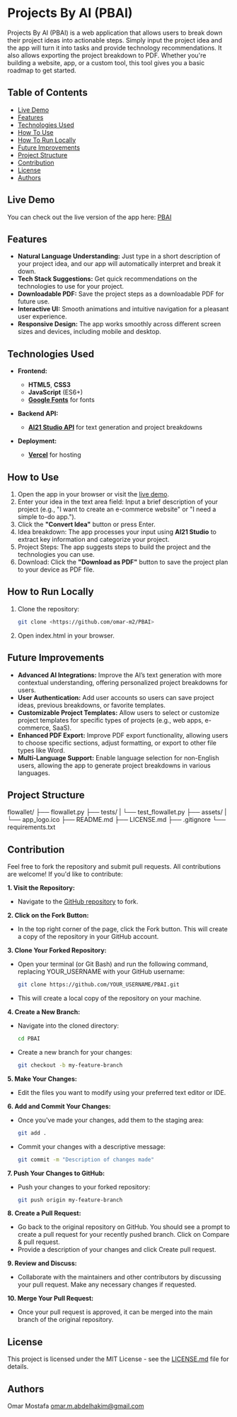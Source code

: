 # Projects By AI (PBAI)

Projects By AI (PBAI) is a web application that allows users to break down their project ideas into actionable steps. Simply input the project idea and the app will turn it into tasks and provide technology recommendations. It also allows exporting the project breakdown to PDF. Whether you're building a website, app, or a custom tool, this tool gives you a basic roadmap to get started.

## Table of Contents

* [Live Demo](#live-demo)
* [Features](#features)
* [Technologies Used](#technologies-used)
* [How To Use](#how-to-use)
* [How To Run Locally](#how-to-run-locally)
* [Future Improvements](#future-improvements)
* [Project Structure](#project-structure)
* [Contribution](#contribution)
* [License](#license)
* [Authors](#authors)

## Live Demo

You can check out the live version of the app here: [PBAI](https://pbai-xi.vercel.app/)

## Features

* **Natural Language Understanding:** Just type in a short description of your project idea, and our app will automatically interpret and break it down.
* **Tech Stack Suggestions:** Get quick recommendations on the technologies to use for your project.
* **Downloadable PDF:** Save the project steps as a downloadable PDF for future use.
* **Interactive UI:** Smooth animations and intuitive navigation for a pleasant user experience.
* **Responsive Design:** The app works smoothly across different screen sizes and devices, including mobile and desktop.

## Technologies Used

* **Frontend:**

  * **HTML5**, **CSS3**
  * **JavaScript** (ES6+)
  * [**Google Fonts**](https://fonts.google.com/) for fonts

* **Backend API:**

  * [**AI21 Studio API**](https://www.ai21.com/) for text generation and project breakdowns

* **Deployment:**
  * [**Vercel**](https://vercel.com/) for hosting

## How to Use

1. Open the app in your browser or visit the [live demo](https://pbai-xi.vercel.app/).
2. Enter your idea in the text area field: Input a brief description of your project (e.g., "I want to create an e-commerce website" or "I need a simple to-do app.").
3. Click the **"Convert Idea"** button or press Enter.
4. Idea breakdown: The app processes your input using **AI21 Studio** to extract key information and categorize your project.
5. Project Steps: The app suggests steps to build the project and the technologies you can use.
6. Download: Click the **"Download as PDF"** button to save the project plan to your device as PDF file.

## How to Run Locally

1. Clone the repository:

    ```bash
    git clone <https://github.com/omar-m2/PBAI>
    ```

2. Open index.html in your browser.

## Future Improvements

* **Advanced AI Integrations:** Improve the AI’s text generation with more contextual understanding, offering personalized project breakdowns for users.
* **User Authentication:** Add user accounts so users can save project ideas, previous breakdowns, or favorite templates.
* **Customizable Project Templates:** Allow users to select or customize project templates for specific types of projects (e.g., web apps, e-commerce, SaaS).
* **Enhanced PDF Export:** Improve PDF export functionality, allowing users to choose specific sections, adjust formatting, or export to other file types like Word.
* **Multi-Language Support:** Enable language selection for non-English users, allowing the app to generate project breakdowns in various languages.

## Project Structure

flowallet/
├── flowallet.py
├── tests/
|   └── test_flowallet.py
├── assets/
|   └── app_logo.ico
├── README.md
├── LICENSE.md
├── .gitignore
└── requirements.txt

## Contribution

Feel free to fork the repository and submit pull requests. All contributions are welcome! If you'd like to contribute:

**1. Visit the Repository:**

* Navigate to the [GitHub repository](https://github.com/omar-m2/PBAI) to fork.

**2. Click on the Fork Button:**

* In the top right corner of the page, click the Fork button. This will create a copy of the repository in your GitHub account.

**3. Clone Your Forked Repository:**

* Open your terminal (or Git Bash) and run the following command, replacing YOUR_USERNAME with your GitHub username:

    ```bash
    git clone https://github.com/YOUR_USERNAME/PBAI.git
    ```

* This will create a local copy of the repository on your machine.

**4. Create a New Branch:**

* Navigate into the cloned directory:

    ```bash
    cd PBAI
    ```

* Create a new branch for your changes:

    ```bash
    git checkout -b my-feature-branch
    ```

**5. Make Your Changes:**

* Edit the files you want to modify using your preferred text editor or IDE.

**6. Add and Commit Your Changes:**

* Once you've made your changes, add them to the staging area:

    ```bash
    git add .
    ```

* Commit your changes with a descriptive message:

    ```bash
    git commit -m "Description of changes made"
    ```

**7. Push Your Changes to GitHub:**

* Push your changes to your forked repository:

    ```bash
    git push origin my-feature-branch
    ```

**8. Create a Pull Request:**

* Go back to the original repository on GitHub. You should see a prompt to create a pull request for your recently pushed branch. Click on Compare & pull request.
* Provide a description of your changes and click Create pull request.

**9. Review and Discuss:**

* Collaborate with the maintainers and other contributors by discussing your pull request. Make any necessary changes if requested.

**10. Merge Your Pull Request:**

* Once your pull request is approved, it can be merged into the main branch of the original repository.

## License

This project is licensed under the MIT License - see the [LICENSE.md](LICENSE.md) file for details.

## Authors

Omar Mostafa <omar.m.abdelhakim@gmail.com>
